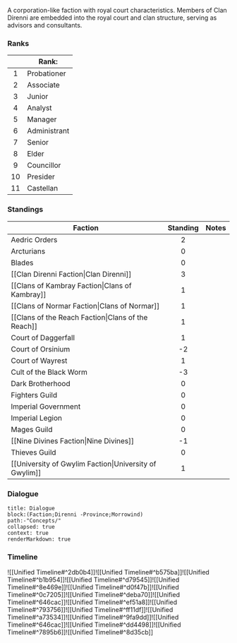 A corporation-like faction with royal court characteristics. Members of Clan Direnni are embedded into the royal court and clan structure, serving as advisors and consultants.
### Ranks
|     | Rank:        |
| :-: | ------------ |
|  1  | Probationer  |
|  2  | Associate    |
|  3  | Junior       |
|  4  | Analyst      |
|  5  | Manager      |
|  6  | Administrant |
|  7  | Senior       |
|  8  | Elder        |
|  9  | Councillor   |
| 10  | Presider     |
| 11  | Castellan    
### Standings
| Faction                                                | Standing | Notes |
| ------------------------------------------------------ | :------: | ----- |
| Aedric Orders                                          |    2     |       |
| Arcturians                                             |    0     |       |
| Blades                                                 |    0     |       |
| [[Clan Direnni Faction\|Clan Direnni]]                 |    3     |       |
| [[Clans of Kambray Faction\|Clans of Kambray]]         |    1     |       |
| [[Clans of Normar Faction\|Clans of Normar]]           |    1     |       |
| [[Clans of the Reach Faction\|Clans of the Reach]]     |    1     |       |
| Court of Daggerfall                                    |    1     |       |
| Court of Orsinium                                      |    -2    |       |
| Court of Wayrest                                       |    1     |       |
| Cult of the Black Worm                                 |    -3    |       |
| Dark Brotherhood                                       |    0     |       |
| Fighters Guild                                         |    0     |       |
| Imperial Government                                    |    0     |       |
| Imperial Legion                                        |    0     |       |
| Mages Guild                                            |    0     |       |
| [[Nine Divines Faction\|Nine Divines]]                 |    -1    |       |
| Thieves Guild                                          |    0     |       |
| [[University of Gwylim Faction\|University of Gwylim]] |    1     |       |

### Dialogue
```query
title: Dialogue
block:(Faction;Direnni -Province;Morrowind)
path:-"Concepts/"
collapsed: true
context: true
renderMarkdown: true
```


### Timeline
![[Unified Timeline#^2db0b4]]![[Unified Timeline#^b575ba]]![[Unified Timeline#^b1b954]]![[Unified Timeline#^d79545]]![[Unified Timeline#^8e469e]]![[Unified Timeline#^d0f47b]]![[Unified Timeline#^0c7205]]![[Unified Timeline#^deba70]]![[Unified Timeline#^646cac]]![[Unified Timeline#^ef51a8]]![[Unified Timeline#^793756]]![[Unified Timeline#^ff11df]]![[Unified Timeline#^a73534]]![[Unified Timeline#^9fa9dd]]![[Unified Timeline#^646cac]]![[Unified Timeline#^dd4498]]![[Unified Timeline#^7895b6]]![[Unified Timeline#^8d35cb]]